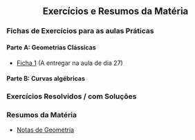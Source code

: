 
<h2 align="center"> Exercícios e Resumos da Matéria</h2>  

### Fichas de Exercícios para as aulas Práticas

#### Parte A: Geometrias Clássicas
- [Ficha 1](http://cfloren.wdfiles.com/local--files/ensino/Ficha1.pdf) (A entregar na aula de dia 27)

#### Parte B: Curvas algébricas

### Exercícios Resolvidos / com Soluções

<!-- ### Exercícios Adicionais -->

### Resumos da Matéria
- [Notas de Geometria](http://cfloren.wdfiles.com/local--files/livros/Geo.pdf)
